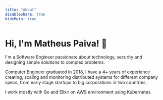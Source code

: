 ```yaml
---
title: "About"
disableShare: true
hideMeta: true
---
```


# Hi, I'm Matheus Paiva! 👋

I'm a Software Engineer passionate about technology, security and designing simple solutions to complex problems.

Computer Engineer graduated in 2018, I have a 4+ years of experience creating, scaling and monitoring distributed systems for different company specs, from early stage startups to big corporations in two countries.

I work mostly with Go and Elixir on AWS environment using Kubernetes.

<!-- Currently, I'm building a financial app [@funfinance]()! -->
